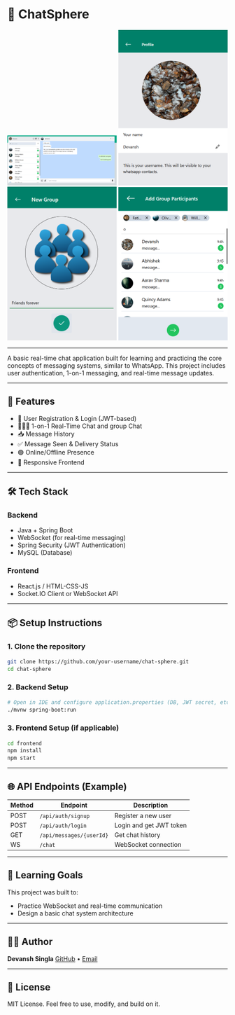 # 💬 ChatSphere

<p align="center">
  <img src="screenshots/dashboard.png" alt="Dashboard" width="250"/>
  <img src="screenshots/profile.png" alt="Profile" width="250"/>
  <img src="screenshots/namegroup.png" alt="Name group" width="250"/>
  <img src="screenshots/creategroup.png" alt="Create group" width="250"/>
</p>

---

A basic real-time chat application built for learning and practicing the core concepts of messaging systems, similar to WhatsApp. This project includes user authentication, 1-on-1 messaging, and real-time message updates.

---

## 🚀 Features

- 🔐 User Registration & Login (JWT-based)
- 🧑‍🤝‍🧑 1-on-1 Real-Time Chat and group Chat
- 📥 Message History
- ✅ Message Seen & Delivery Status
- 🟢 Online/Offline Presence
- 📱 Responsive Frontend

---

## 🛠️ Tech Stack

### Backend

- Java + Spring Boot
- WebSocket (for real-time messaging)
- Spring Security (JWT Authentication)
- MySQL (Database)

### Frontend

- React.js / HTML-CSS-JS
- Socket.IO Client or WebSocket API

---

## 📦 Setup Instructions

### 1. Clone the repository

```bash
git clone https://github.com/your-username/chat-sphere.git
cd chat-sphere
```

### 2. Backend Setup

```bash
# Open in IDE and configure application.properties (DB, JWT secret, etc.)
./mvnw spring-boot:run
```

### 3. Frontend Setup (if applicable)

```bash
cd frontend
npm install
npm start
```

---

## 🌐 API Endpoints (Example)

| Method | Endpoint                 | Description             |
| ------ | ------------------------ | ----------------------- |
| POST   | `/api/auth/signup`       | Register a new user     |
| POST   | `/api/auth/login`        | Login and get JWT token |
| GET    | `/api/messages/{userId}` | Get chat history        |
| WS     | `/chat`                  | WebSocket connection    |

---

## 🧠 Learning Goals

This project was built to:

- Practice WebSocket and real-time communication
- Design a basic chat system architecture

---

## 🧑‍💻 Author

**Devansh Singla**
[GitHub](https://github.com/Devansh-ds) • [Email](mailto:Devanshsingla9@gmail.com)

---

## 📄 License

MIT License. Feel free to use, modify, and build on it.
